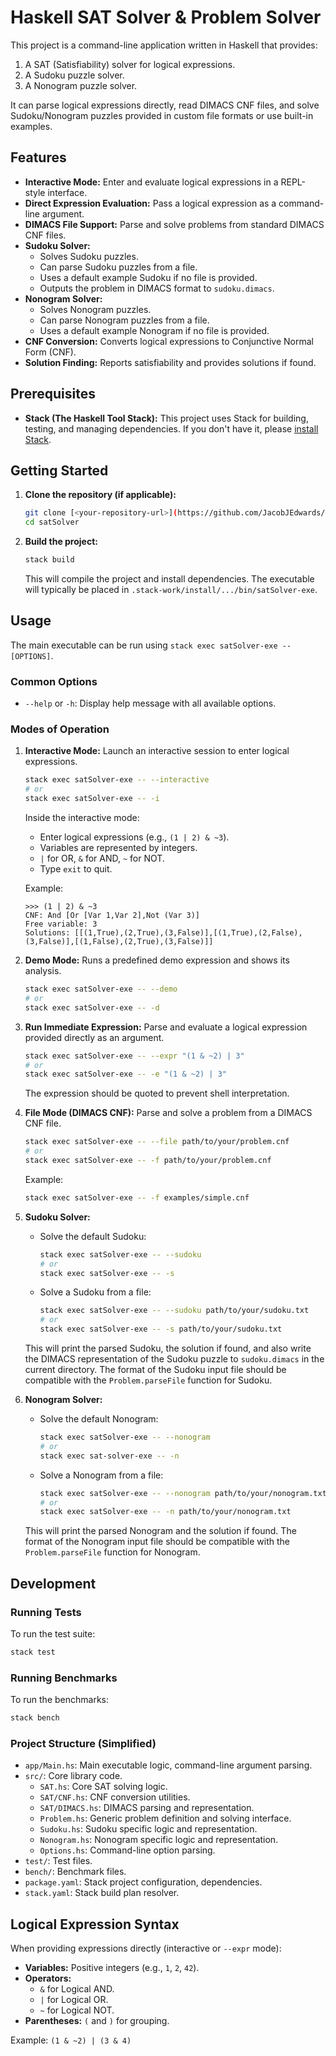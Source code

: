 # Haskell SAT Solver & Problem Solver

This project is a command-line application written in Haskell that provides:

1.  A SAT (Satisfiability) solver for logical expressions.
2.  A Sudoku puzzle solver.
3.  A Nonogram puzzle solver.

It can parse logical expressions directly, read DIMACS CNF files, and solve Sudoku/Nonogram puzzles provided in custom file formats or use built-in examples.

## Features

*   **Interactive Mode:** Enter and evaluate logical expressions in a REPL-style interface.
*   **Direct Expression Evaluation:** Pass a logical expression as a command-line argument.
*   **DIMACS File Support:** Parse and solve problems from standard DIMACS CNF files.
*   **Sudoku Solver:**
    *   Solves Sudoku puzzles.
    *   Can parse Sudoku puzzles from a file.
    *   Uses a default example Sudoku if no file is provided.
    *   Outputs the problem in DIMACS format to `sudoku.dimacs`.
*   **Nonogram Solver:**
    *   Solves Nonogram puzzles.
    *   Can parse Nonogram puzzles from a file.
    *   Uses a default example Nonogram if no file is provided.
*   **CNF Conversion:** Converts logical expressions to Conjunctive Normal Form (CNF).
*   **Solution Finding:** Reports satisfiability and provides solutions if found.

## Prerequisites

*   **Stack (The Haskell Tool Stack):** This project uses Stack for building, testing, and managing dependencies. If you don't have it, please [install Stack](https://docs.haskellstack.org/en/stable/install_and_upgrade/).

## Getting Started

1.  **Clone the repository (if applicable):**
    ```bash
    git clone [<your-repository-url>](https://github.com/JacobJEdwards/satSolver)
    cd satSolver
    ```

2.  **Build the project:**
    ```bash
    stack build
    ```
    This will compile the project and install dependencies. The executable will typically be placed in `.stack-work/install/.../bin/satSolver-exe`.

## Usage

The main executable can be run using `stack exec satSolver-exe -- [OPTIONS]`.

### Common Options

*   `--help` or `-h`: Display help message with all available options.

### Modes of Operation

1.  **Interactive Mode:**
    Launch an interactive session to enter logical expressions.
    ```bash
    stack exec satSolver-exe -- --interactive
    # or
    stack exec satSolver-exe -- -i
    ```
    Inside the interactive mode:
    *   Enter logical expressions (e.g., `(1 | 2) & ~3`).
    *   Variables are represented by integers.
    *   `|` for OR, `&` for AND, `~` for NOT.
    *   Type `exit` to quit.

    Example:
    ```
    >>> (1 | 2) & ~3
    CNF: And [Or [Var 1,Var 2],Not (Var 3)]
    Free variable: 3
    Solutions: [[(1,True),(2,True),(3,False)],[(1,True),(2,False),(3,False)],[(1,False),(2,True),(3,False)]]
    ```

2.  **Demo Mode:**
    Runs a predefined demo expression and shows its analysis.
    ```bash
    stack exec satSolver-exe -- --demo
    # or
    stack exec satSolver-exe -- -d
    ```

3.  **Run Immediate Expression:**
    Parse and evaluate a logical expression provided directly as an argument.
    ```bash
    stack exec satSolver-exe -- --expr "(1 & ~2) | 3"
    # or
    stack exec satSolver-exe -- -e "(1 & ~2) | 3"
    ```
    The expression should be quoted to prevent shell interpretation.

4.  **File Mode (DIMACS CNF):**
    Parse and solve a problem from a DIMACS CNF file.
    ```bash
    stack exec satSolver-exe -- --file path/to/your/problem.cnf
    # or
    stack exec satSolver-exe -- -f path/to/your/problem.cnf
    ```
    Example:
    ```bash
    stack exec satSolver-exe -- -f examples/simple.cnf
    ```

5.  **Sudoku Solver:**
    *   Solve the default Sudoku:
        ```bash
        stack exec satSolver-exe -- --sudoku
        # or
        stack exec satSolver-exe -- -s
        ```
    *   Solve a Sudoku from a file:
        ```bash
        stack exec satSolver-exe -- --sudoku path/to/your/sudoku.txt
        # or
        stack exec satSolver-exe -- -s path/to/your/sudoku.txt
        ```
    This will print the parsed Sudoku, the solution if found, and also write the DIMACS representation of the Sudoku puzzle to `sudoku.dimacs` in the current directory. The format of the Sudoku input file should be compatible with the `Problem.parseFile` function for Sudoku.

6.  **Nonogram Solver:**
    *   Solve the default Nonogram:
        ```bash
        stack exec satSolver-exe -- --nonogram
        # or
        stack exec sat-solver-exe -- -n
        ```
    *   Solve a Nonogram from a file:
        ```bash
        stack exec satSolver-exe -- --nonogram path/to/your/nonogram.txt
        # or
        stack exec satSolver-exe -- -n path/to/your/nonogram.txt
        ```
    This will print the parsed Nonogram and the solution if found. The format of the Nonogram input file should be compatible with the `Problem.parseFile` function for Nonogram.

## Development

### Running Tests

To run the test suite:
```bash
stack test
```

### Running Benchmarks

To run the benchmarks:
```bash
stack bench
```

### Project Structure (Simplified)

*   `app/Main.hs`: Main executable logic, command-line argument parsing.
*   `src/`: Core library code.
    *   `SAT.hs`: Core SAT solving logic.
    *   `SAT/CNF.hs`: CNF conversion utilities.
    *   `SAT/DIMACS.hs`: DIMACS parsing and representation.
    *   `Problem.hs`: Generic problem definition and solving interface.
    *   `Sudoku.hs`: Sudoku specific logic and representation.
    *   `Nonogram.hs`: Nonogram specific logic and representation.
    *   `Options.hs`: Command-line option parsing.
*   `test/`: Test files.
*   `bench/`: Benchmark files.
*   `package.yaml`: Stack project configuration, dependencies.
*   `stack.yaml`: Stack build plan resolver.

## Logical Expression Syntax

When providing expressions directly (interactive or `--expr` mode):

*   **Variables:** Positive integers (e.g., `1`, `2`, `42`).
*   **Operators:**
    *   `&` for Logical AND.
    *   `|` for Logical OR.
    *   `~` for Logical NOT.
*   **Parentheses:** `(` and `)` for grouping.

Example: `(1 & ~2) | (3 & 4)`


